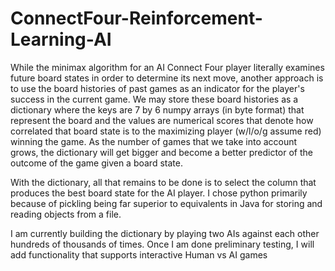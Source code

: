 # ConnectFour-Reinforcement-Learning-AI

While the minimax algorithm for an AI Connect Four player literally examines future board states in order to determine its next move, another approach is to use
the board histories of past games as an indicator for the player's success in the current game. We may store these board histories as a 
dictionary where the keys are 7 by 6 numpy arrays (in byte format) that represent the board and the values are numerical scores that denote how correlated that board state is to
the maximizing player (w/l/o/g assume red) winning the game. As the number of games that we take into account grows, the dictionary will get bigger and become a better predictor of the outcome of the game given a board state.

With the dictionary, all that remains to be done is to select the column that produces the best board state for the AI player. I chose python primarily because of pickling being far superior to equivalents in Java for storing and reading objects from a file.

I am currently building the dictionary by playing two AIs against each other hundreds of thousands of times. Once I am done preliminary testing, I will add functionality that supports interactive Human vs AI games
